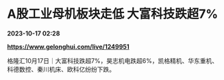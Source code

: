 # A股工业母机板块走低 大富科技跌超7%

**2023-10-17 02:28**

**https://www.gelonghui.com/live/1249951**

格隆汇10月17日｜大富科技跌超7%，昊志机电跌超6%，凯格精机、华东重机、科德数控、秦川机床、欧科亿纷纷下跌。